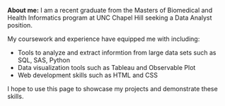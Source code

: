 **About me:**
I am a recent graduate from the Masters of Biomedical and Health Informatics program at UNC Chapel Hill seeking a Data Analyst position.

My coursework and experience have equipped me with including:
  * Tools to analyze and extract informtion from large data sets such as SQL, SAS, Python
  * Data visualization tools such as Tableau and Observable Plot
  * Web development skills such as HTML and CSS

I hope to use this page to showcase my projects and demonstrate these skills.
